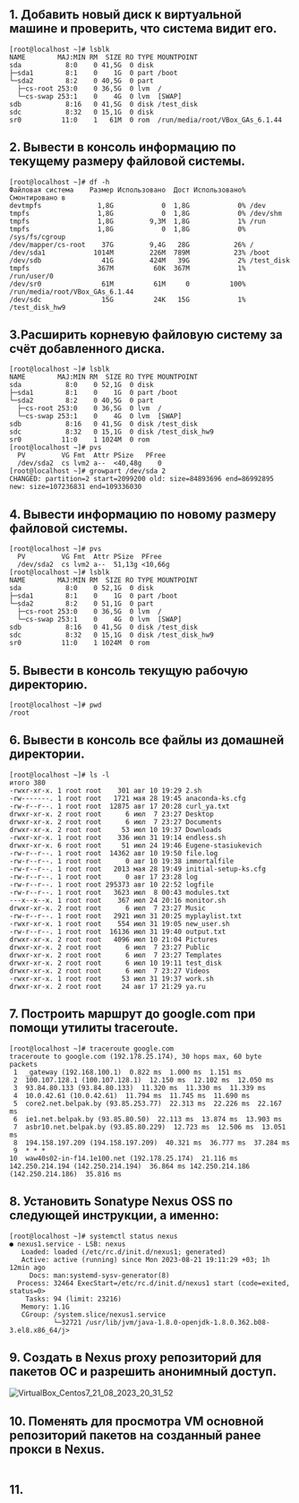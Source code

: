 ## 1. Добавить новый диск к виртуальной машине и проверить, что система видит его.
```
[root@localhost ~]# lsblk
NAME        MAJ:MIN RM  SIZE RO TYPE MOUNTPOINT
sda           8:0    0 41,5G  0 disk 
├─sda1        8:1    0    1G  0 part /boot
└─sda2        8:2    0 40,5G  0 part 
  ├─cs-root 253:0    0 36,5G  0 lvm  /
  └─cs-swap 253:1    0    4G  0 lvm  [SWAP]
sdb           8:16   0 41,5G  0 disk /test_disk
sdc           8:32   0 15,1G  0 disk 
sr0          11:0    1   61M  0 rom  /run/media/root/VBox_GAs_6.1.44
```
## 2. Вывести в консоль информацию по текущему размеру файловой системы.
```
[root@localhost ~]# df -h
Файловая система    Размер Использовано  Дост Использовано% Cмонтировано в
devtmpfs              1,8G            0  1,8G            0% /dev
tmpfs                 1,8G            0  1,8G            0% /dev/shm
tmpfs                 1,8G         9,3M  1,8G            1% /run
tmpfs                 1,8G            0  1,8G            0% /sys/fs/cgroup
/dev/mapper/cs-root    37G         9,4G   28G           26% /
/dev/sda1            1014M         226M  789M           23% /boot
/dev/sdb               41G         424M   39G            2% /test_disk
tmpfs                 367M          60K  367M            1% /run/user/0
/dev/sr0               61M          61M     0          100% /run/media/root/VBox_GAs_6.1.44
/dev/sdc               15G          24K   15G            1% /test_disk_hw9
```
## 3.Расширить корневую файловую систему за счёт добавленного диска.
```
[root@localhost ~]# lsblk
NAME        MAJ:MIN RM  SIZE RO TYPE MOUNTPOINT
sda           8:0    0 52,1G  0 disk 
├─sda1        8:1    0    1G  0 part /boot
└─sda2        8:2    0 40,5G  0 part 
  ├─cs-root 253:0    0 36,5G  0 lvm  /
  └─cs-swap 253:1    0    4G  0 lvm  [SWAP]
sdb           8:16   0 41,5G  0 disk /test_disk
sdc           8:32   0 15,1G  0 disk /test_disk_hw9
sr0          11:0    1 1024M  0 rom  
[root@localhost ~]# pvs
  PV         VG Fmt  Attr PSize   PFree
  /dev/sda2  cs lvm2 a--  <40,48g    0 
[root@localhost ~]# growpart /dev/sda 2
CHANGED: partition=2 start=2099200 old: size=84893696 end=86992895 new: size=107236831 end=109336030
```
## 4. Вывести информацию по новому размеру файловой системы.
```
[root@localhost ~]# pvs
  PV         VG Fmt  Attr PSize  PFree  
  /dev/sda2  cs lvm2 a--  51,13g <10,66g
[root@localhost ~]# lsblk
NAME        MAJ:MIN RM  SIZE RO TYPE MOUNTPOINT
sda           8:0    0 52,1G  0 disk 
├─sda1        8:1    0    1G  0 part /boot
└─sda2        8:2    0 51,1G  0 part 
  ├─cs-root 253:0    0 36,5G  0 lvm  /
  └─cs-swap 253:1    0    4G  0 lvm  [SWAP]
sdb           8:16   0 41,5G  0 disk /test_disk
sdc           8:32   0 15,1G  0 disk /test_disk_hw9
sr0          11:0    1 1024M  0 rom
```
## 5. Вывести в консоль текущую рабочую директорию.
```
[root@localhost ~]# pwd
/root
```
## 6. Вывести в консоль все файлы из домашней директории.
```
[root@localhost ~]# ls -l
итого 380
-rwxr-xr-x. 1 root root    301 авг 10 19:29 2.sh
-rw-------. 1 root root   1721 мая 28 19:45 anaconda-ks.cfg
-rw-r--r--. 1 root root  12875 авг 17 20:28 curl_ya.txt
drwxr-xr-x. 2 root root      6 июл  7 23:27 Desktop
drwxr-xr-x. 2 root root      6 июл  7 23:27 Documents
drwxr-xr-x. 2 root root     53 июл 10 19:37 Downloads
-rwxr-xr-x. 1 root root    336 июл 31 19:14 endless.sh
drwxr-xr-x. 6 root root     51 июл 24 19:46 Eugene-stasiukevich
-rw-r--r--. 1 root root  14362 авг 10 19:50 file.log
-rw-r--r--. 1 root root      0 авг 10 19:38 immortalfile
-rw-r--r--. 1 root root   2013 мая 28 19:49 initial-setup-ks.cfg
-rw-r--r--. 1 root root      0 авг 17 23:28 log
-rw-r--r--. 1 root root 295373 авг 10 22:52 logfile
-rw-r--r--. 1 root root   3623 июл  8 00:43 modules.txt
---x--x--x. 1 root root    367 июл 24 20:16 monitor.sh
drwxr-xr-x. 2 root root      6 июл  7 23:27 Music
-rw-r--r--. 1 root root   2921 июл 31 20:25 myplaylist.txt
-rwxr-xr-x. 1 root root    554 июл 31 19:05 new_user.sh
-rw-r--r--. 1 root root  16136 июл 31 19:40 output.txt
drwxr-xr-x. 2 root root   4096 июл 10 21:04 Pictures
drwxr-xr-x. 2 root root      6 июл  7 23:27 Public
drwxr-xr-x. 2 root root      6 июл  7 23:27 Templates
drwxr-xr-x. 2 root root      6 июл 10 19:11 test_disk
drwxr-xr-x. 2 root root      6 июл  7 23:27 Videos
-rwxr-xr-x. 1 root root     53 июл 31 19:37 work.sh
drwxr-xr-x. 2 root root     24 авг 17 21:29 ya.ru
```
## 7. Построить маршрут до google.com при помощи утилиты traceroute.
```
[root@localhost ~]# traceroute google.com
traceroute to google.com (192.178.25.174), 30 hops max, 60 byte packets
 1  _gateway (192.168.100.1)  0.822 ms  1.000 ms  1.151 ms
 2  100.107.128.1 (100.107.128.1)  12.150 ms  12.102 ms  12.050 ms
 3  93.84.80.133 (93.84.80.133)  11.320 ms  11.330 ms  11.339 ms
 4  10.0.42.61 (10.0.42.61)  11.794 ms  11.745 ms  11.690 ms
 5  core2.net.belpak.by (93.85.253.77)  22.313 ms  22.226 ms  22.167 ms
 6  ie1.net.belpak.by (93.85.80.50)  22.113 ms  13.874 ms  13.903 ms
 7  asbr10.net.belpak.by (93.85.80.229)  12.723 ms  12.506 ms  13.051 ms
 8  194.158.197.209 (194.158.197.209)  40.321 ms  36.777 ms  37.284 ms
 9  * * *
10  waw40s02-in-f14.1e100.net (192.178.25.174)  21.116 ms 142.250.214.194 (142.250.214.194)  36.864 ms 142.250.214.186 (142.250.214.186)  35.816 ms
```
## 8. Установить Sonatype Nexus OSS по следующей инструкции, а именно:
```
[root@localhost ~]# systemctl status nexus
● nexus1.service - LSB: nexus
   Loaded: loaded (/etc/rc.d/init.d/nexus1; generated)
   Active: active (running) since Mon 2023-08-21 19:11:29 +03; 1h 12min ago
     Docs: man:systemd-sysv-generator(8)
  Process: 32464 ExecStart=/etc/rc.d/init.d/nexus1 start (code=exited, status=0>
    Tasks: 94 (limit: 23216)
   Memory: 1.1G
   CGroup: /system.slice/nexus1.service
           └─32721 /usr/lib/jvm/java-1.8.0-openjdk-1.8.0.362.b08-3.el8.x86_64/j>
```
## 9. Создать в Nexus proxy репозиторий для пакетов ОС и разрешить анонимный доступ.

![VirtualBox_Centos7_21_08_2023_20_31_52](https://github.com/tms-dos17-onl/Eugene-stasiukevich/assets/100120414/ebf1ea3a-80d7-4f05-a3b0-e9a9e7c4bef8)

## 10. Поменять для просмотра VM основной репозиторий пакетов на созданный ранее прокси в Nexus.
```

```
## 11.



